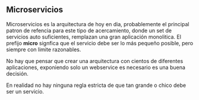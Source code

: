 ## Microservicios
Microservicios es la arquitectura de hoy en dia, probablemente el principal patron de refencia
para este tipo de acercamiento, donde un set de servicios auto suficientes, remplazan una gran aplicación monolitica. El prefijo **micro** signfica que el servicio debe ser lo más pequeño posible, pero siempre con
limite razonables. 

No hay que pensar que crear una arquitectura con cientos de diferentes aplicaciones, exponiendo solo un webservice es necesario es una buena decisión.

En realidad no hay ninguna regla estricta de que tan grande o chico debe ser un servicio.
